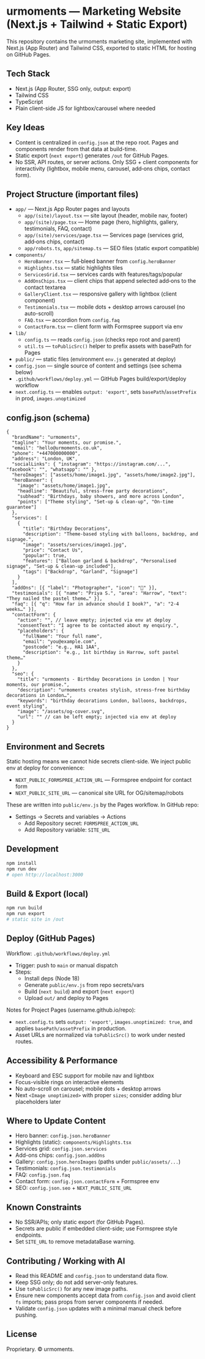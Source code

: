 # urmoments — Marketing Website (Next.js + Tailwind + Static Export)

This repository contains the urmoments marketing site, implemented with Next.js (App Router) and Tailwind CSS, exported to static HTML for hosting on GitHub Pages.

## Tech Stack
- Next.js (App Router, SSG only, output: export)
- Tailwind CSS
- TypeScript
- Plain client-side JS for lightbox/carousel where needed

## Key Ideas
- Content is centralized in `config.json` at the repo root. Pages and components render from that data at build-time.
- Static export (`next export`) generates `/out` for GitHub Pages.
- No SSR, API routes, or server actions. Only SSG + client components for interactivity (lightbox, mobile menu, carousel, add‑ons chips, contact form).

## Project Structure (important files)
- `app/` — Next.js App Router pages and layouts
  - `app/(site)/layout.tsx` — site layout (header, mobile nav, footer)
  - `app/(site)/page.tsx` — Home page (hero, highlights, gallery, testimonials, FAQ, contact)
  - `app/(site)/services/page.tsx` — Services page (services grid, add‑ons chips, contact)
  - `app/robots.ts`, `app/sitemap.ts` — SEO files (static export compatible)
- `components/`
  - `HeroBanner.tsx` — full‑bleed banner from `config.heroBanner`
  - `Highlights.tsx` — static highlights tiles
  - `ServicesGrid.tsx` — services cards with features/tags/popular
  - `AddOnsChips.tsx` — client chips that append selected add‑ons to the contact textarea
  - `GalleryClient.tsx` — responsive gallery with lightbox (client component)
  - `Testimonials.tsx` — mobile dots + desktop arrows carousel (no auto-scroll)
  - `FAQ.tsx` — accordion from `config.faq`
  - `ContactForm.tsx` — client form with Formspree support via env
- `lib/`
  - `config.ts` — reads `config.json` (checks repo root and parent)
  - `util.ts` — `toPublicSrc()` helper to prefix assets with basePath for Pages
- `public/` — static files (environment `env.js` generated at deploy)
- `config.json` — single source of content and settings (see schema below)
- `.github/workflows/deploy.yml` — GitHub Pages build/export/deploy workflow
- `next.config.ts` — enables `output: 'export'`, sets `basePath`/`assetPrefix` in prod, `images.unoptimized`

## config.json (schema)
```jsonc
{
  "brandName": "urmoments",
  "tagline": "Your moments, our promise.",
  "email": "hello@urmoments.co.uk",
  "phone": "+447000000000",
  "address": "London, UK",
  "socialLinks": { "instagram": "https://instagram.com/...", "facebook": "", "whatsapp": "" },
  "heroImages": ["assets/home/image1.jpg", "assets/home/image2.jpg"],
  "heroBanner": {
    "image": "assets/home/image1.jpg",
    "headline": "Beautiful, stress-free party decorations",
    "subhead": "Birthdays, baby showers, and more across London",
    "points": ["Theme styling", "Set-up & clean-up", "On-time guarantee"]
  },
  "services": [
    {
      "title": "Birthday Decorations",
      "description": "Theme-based styling with balloons, backdrop, and signage.",
      "image": "assets/services/image1.jpg",
      "price": "Contact Us",
      "popular": true,
      "features": ["Balloon garland & backdrop", "Personalised signage", "Set-up & clean-up included"],
      "tags": ["Backdrop", "Garland", "Signage"]
    }
  ],
  "addOns": [{ "label": "Photographer", "icon": "📸" }],
  "testimonials": [{ "name": "Priya S.", "area": "Harrow", "text": "They nailed the pastel theme…" }],
  "faq": [{ "q": "How far in advance should I book?", "a": "2-4 weeks…" }],
  "contactForm": {
    "action": "", // leave empty; injected via env at deploy
    "consentText": "I agree to be contacted about my enquiry.",
    "placeholders": {
      "fullName": "Your full name",
      "email": "you@example.com",
      "postcode": "e.g., HA1 1AA",
      "description": "e.g., 1st birthday in Harrow, soft pastel theme…"
    }
  },
  "seo": {
    "title": "urmoments - Birthday Decorations in London | Your moments, our promise.",
    "description": "urmoments creates stylish, stress-free birthday decorations in London…",
    "keywords": "birthday decorations London, balloons, backdrops, event styling",
    "image": "/assets/og-cover.svg",
    "url": "" // can be left empty; injected via env at deploy
  }
}
```

## Environment and Secrets
Static hosting means we cannot hide secrets client-side. We inject public env at deploy for convenience:
- `NEXT_PUBLIC_FORMSPREE_ACTION_URL` — Formspree endpoint for contact form
- `NEXT_PUBLIC_SITE_URL` — canonical site URL for OG/sitemap/robots

These are written into `public/env.js` by the Pages workflow. In GitHub repo:
- Settings → Secrets and variables → Actions
  - Add Repository secret: `FORMSPREE_ACTION_URL`
  - Add Repository variable: `SITE_URL`

## Development
```bash
npm install
npm run dev
# open http://localhost:3000
```

## Build & Export (local)
```bash
npm run build
npm run export
# static site in /out
```

## Deploy (GitHub Pages)
Workflow: `.github/workflows/deploy.yml`
- Trigger: push to `main` or manual dispatch
- Steps:
  - Install deps (Node 18)
  - Generate `public/env.js` from repo secrets/vars
  - Build (`next build`) and export (`next export`)
  - Upload `out/` and deploy to Pages

Notes for Project Pages (username.github.io/repo):
- `next.config.ts` sets `output: 'export'`, `images.unoptimized: true`, and applies `basePath/assetPrefix` in production.
- Asset URLs are normalized via `toPublicSrc()` to work under nested routes.

## Accessibility & Performance
- Keyboard and ESC support for mobile nav and lightbox
- Focus-visible rings on interactive elements
- No auto-scroll on carousel; mobile dots + desktop arrows
- Next `<Image unoptimized>` with proper `sizes`; consider adding blur placeholders later

## Where to Update Content
- Hero banner: `config.json.heroBanner`
- Highlights (static): `components/Highlights.tsx`
- Services grid: `config.json.services`
- Add-ons chips: `config.json.addOns`
- Gallery: `config.json.heroImages` (paths under `public/assets/...`)
- Testimonials: `config.json.testimonials`
- FAQ: `config.json.faq`
- Contact form: `config.json.contactForm` + Formspree env
- SEO: `config.json.seo` + `NEXT_PUBLIC_SITE_URL`

## Known Constraints
- No SSR/APIs; only static export (for GitHub Pages).
- Secrets are public if embedded client-side; use Formspree style endpoints.
- Set `SITE_URL` to remove metadataBase warning.

## Contributing / Working with AI
- Read this README and `config.json` to understand data flow.
- Keep SSG only; do not add server-only features.
- Use `toPublicSrc()` for any new image paths.
- Ensure new components accept data from `config.json` and avoid client `fs` imports; pass props from server components if needed.
- Validate `config.json` updates with a minimal manual check before pushing.

## License
Proprietary. © urmoments.
